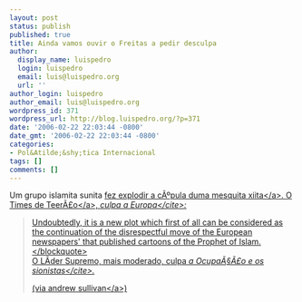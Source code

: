 ```yaml
---
layout: post
status: publish
published: true
title: Ainda vamos ouvir o Freitas a pedir desculpa
author:
  display_name: luispedro
  login: luispedro
  email: luis@luispedro.org
  url: ''
author_login: luispedro
author_email: luis@luispedro.org
wordpress_id: 371
wordpress_url: http://blog.luispedro.org/?p=371
date: '2006-02-22 22:03:44 -0800'
date_gmt: '2006-02-22 22:03:44 -0800'
categories:
- Pol&Atilde;&shy;tica Internacional
tags: []
comments: []
---
```

<p>Um grupo islamita sunita <a href="http:&#47;&#47;www.publico.clix.pt&#47;shownews.asp?id=1248636">fez explodir a c&Atilde;&ordm;pula duma mesquita xiita<&#47;a>. O <a href="http:&#47;&#47;www.tehrantimes.com&#47;Description.asp?Da=2&#47;23&#47;2006&#038;Cat=2&#038;Num=012">Times de Teer&Atilde;&pound;o<&#47;a>, <cite>culpa a Europa<&#47;cite>:</p>
<blockquote><p>Undoubtedly, it is a new plot which first of all can be considered as the continuation of the disrespectful move of the European newspapers' that published cartoons of the Prophet of Islam.<&#47;blockquote><br />
O L&Atilde;&shy;der Supremo, mais moderado, culpa <cite>a Ocupa&Atilde;&sect;&Atilde;&pound;o e os sionistas<&#47;cite>.</p>
<p>(via <a href="http:&#47;&#47;time.blogs.com&#47;daily_dish&#47;2006&#47;02&#47;the_danes_did_i.html">andrew sullivan<&#47;a>)</p>
